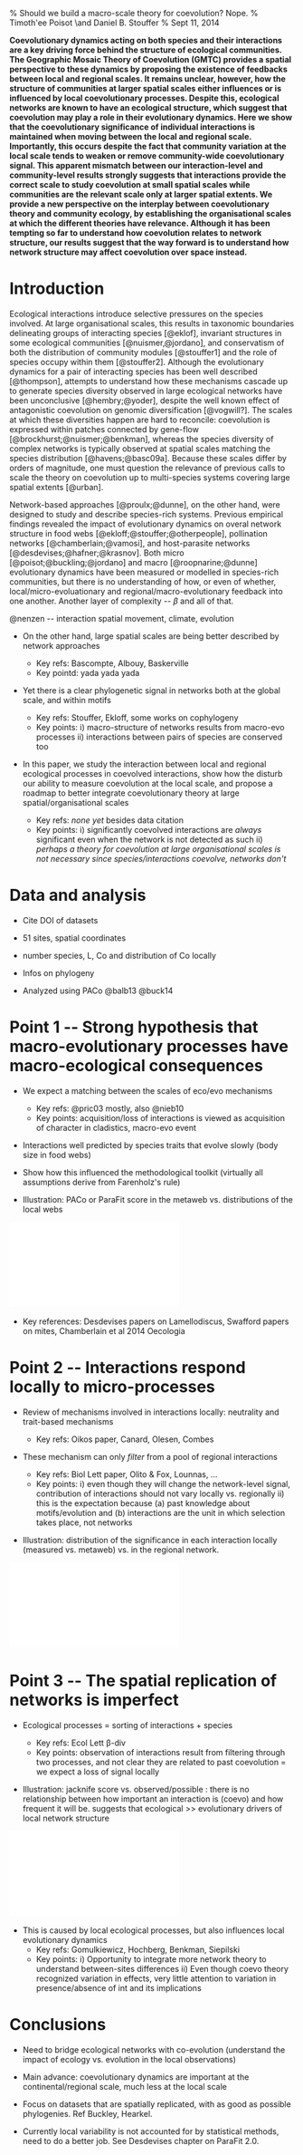% Should we build a macro-scale theory for coevolution? Nope.
% Timoth\'ee Poisot \and Daniel B. Stouffer
% Sept 11, 2014

**Coevolutionary dynamics acting on both species and their interactions
are a key driving force behind the structure of ecological communities. The
Geographic Mosaic Theory of Coevolution (GMTC) provides a spatial perspective
to these dynamics by proposing the existence of feedbacks between local
and regional scales. It remains unclear, however, how the structure of
communities at larger spatial scales either influences or is influenced by
local coevolutionary processes. Despite this, ecological networks are known
to have an ecological structure, which suggest that coevolution may play a
role in their evolutionary dynamics. Here we show that the coevolutionary
significance of individual interactions is maintained when moving between
the local and regional scale. Importantly, this occurs despite the fact that
community variation at the local scale tends to weaken or remove community-wide
coevolutionary signal. This apparent mismatch between our interaction-level
and community-level results strongly suggests that interactions provide the
correct scale to study coevolution at small spatial scales while communities
are the relevant scale only at larger spatial extents. We provide a new
perspective on the interplay between coevolutionary theory and community
ecology, by establishing the organisational scales at which the different
theories have relevance. Although it has been tempting so far to understand
how coevolution relates to network structure, our results suggest that the
way forward is to understand how network structure may affect coevolution
over space instead.**

# Introduction

<!--
Paragraph 1 -- evolutionary dynamics and scales
-->

Ecological interactions introduce selective pressures on the species
involved. At large organisational scales, this results in taxonomic boundaries
delineating groups of interacting species [@eklof], invariant structures
in some ecological communities [@nuismer,@jordano], and conservatism of
both the distribution of community modules [@stouffer1] and the role of
species occupy within them [@stouffer2]. Although the evolutionary dynamics
for a pair of interacting species has been well described [@thompson],
attempts to understand how these mechanisms cascade up to generate species
diversity observed in large ecological networks have been unconclusive
[@hembry;@yoder], despite the well known effect of antagonistic coevolution
on genomic diversification [@vogwill?]. The scales at which these diversities
happen are hard to reconcile: coevolution is expressed within patches connected
by gene-flow [@brockhurst;@nuismer;@benkman], whereas the species diversity
of complex networks is typically observed at spatial scales matching the
species distribution [@havens;@basc09a]. Because these scales differ by
orders of magnitude, one must question the relevance of previous calls to
scale the theory on coevolution up to multi-species systems covering large
spatial extents [@urban].

Network-based approaches [@proulx;@dunne], on the other hand, were designed to 
study and describe species-rich systems. Previous empirical findings revealed the
impact of evolutionary dynamics on overal network structure in food webs 
[@ekloff;@stouffer;@otherpeople], pollination networks [@chamberlain;@vamosi], and 
host-parasite networks [@desdevises;@hafner;@krasnov]. Both micro [@poisot;@buckling;@jordano]
and macro [@roopnarine;@dunne] evolutionary dynamics have been measured or modelled in
species-rich communities, but there is no understanding of how, or even of whether,
local/micro-evoluationary and regional/macro-evolutionary feedback into one another.
Another layer of complexity -- $\beta$ and all of that.

@nenzen -- interaction spatial movement, climate, evolution

- On the other hand, large spatial scales are being better described by network approaches
  - Key refs: Bascompte, Albouy, Baskerville
  - Key pointd: yada yada yada

- Yet there is a clear phylogenetic signal in networks both at the global scale, and within motifs
  - Key refs: Stouffer, Ekloff, some works on cophylogeny
  - Key points: i) macro-structure of networks results from macro-evo processes ii) interactions between pairs of species are conserved too

- In this paper, we study the interaction between local and regional ecological processes in coevolved interactions, show how the disturb our ability to measure coevolution at the local scale, and propose a roadmap to better integrate coevolutionary theory at large spatial/organisational scales
  - Key refs: *none yet* besides data citation
  - Key points: i) significantly coevolved interactions are *always* significant even when the network is not detected as such ii) *perhaps a theory for coevolution at large organisational scales is not necessary since species/interactions coevolve, networks don't*

# Data and analysis

- Cite DOI of datasets

- 51 sites, spatial coordinates

- number species, L, Co and distribution of Co locally

- Infos on phylogeny

- Analyzed using PACo @balb13 @buck14

# Point 1 -- Strong hypothesis that macro-evolutionary processes have macro-ecological consequences

- We expect a matching between the scales of eco/evo mechanisms
  - Key refs: @pric03 mostly, also @nieb10
  - Key points: acquisition/loss of interactions is viewed as acquisition of character in cladistics, macro-evo event

- Interactions well predicted by species traits that evolve slowly (body
size in food webs)

- Show how this influenced the methodological toolkit (virtually all
assumptions derive from Farenholz's rule)

- Illustration: PACo or ParaFit score in the metaweb vs. distributions of
the local webs

![figure1]

- Key references: Desdevises papers on Lamellodiscus, Swafford papers on
mites, Chamberlain et al 2014 Oecologia

# Point 2 -- Interactions respond locally to micro-processes

- Review of mechanisms involved in interactions locally: neutrality and trait-based mechanisms
  - Key refs: Oikos paper, Canard, Olesen, Combes

- These mechanism can only *filter* from a pool of regional interactions
  - Key refs: Biol Lett paper, Olito & Fox, Lounnas, ...
  - Key points: i) even though they will change the network-level signal, contribution of interactions should not vary locally vs. regionally ii) this is the expectation because (a) past knowledge about motifs/evolution and (b) interactions are the unit in which selection takes place, not networks

- Illustration: distribution of the significance in each interaction locally
(measured vs. metaweb) vs. in the regional network.

![figure2]

# Point 3 -- The spatial replication of networks is imperfect

- Ecological processes = sorting of interactions + species
  - Key refs: Ecol Lett &beta;-div
  - Key points: observation of interactions result from filtering through two processes, and not clear they are related to past coevolution = we expect a loss of signal locally

- Illustration: jacknife score vs. observed/possible : there is no relationship
between how important an interaction is (coevo) and how frequent it will
be. suggests that ecological >> evolutionary drivers of local network structure

![figure3]

- This is caused by local ecological processes, but also influences local evolutionary dynamics
  - Key refs: Gomulkiewicz, Hochberg, Benkman, Siepilski
  - Key points: i) Opportunity to integrate more network theory to understand between-sites differences ii) Even though coevo theory recognized variation in effects, very little attention to variation in presence/absence of int and its implications

# Conclusions

- Need to bridge ecological networks with co-evolution (understand the impact
of ecology vs. evolution in the local observations)

- Main advance: coevolutionary dynamics are important at the
continental/regional scale, much less at the local scale

- Focus on datasets that are spatially replicated, with as good as possible
phylogenies. Ref Buckley, Hearkel.

- Currently local variability is not accounted for by statistical methods,
need to do a better job. See Desdevises chapter on ParaFit 2.0.

[figure1]: ../figures/figure1.pdf "We determined whether a significant matching existed between hosts and parasites phylogenies at each location, using the PACo method. The association matrices used where (i) the *local* (observed) interactions, and (ii) the *regional* (possible, after aggregating all local datasets) ones. Surprisingly, and even though the regional dataset shows a strong co-cladogenetic structure, very few samplign sites show this too; 35 out of 51 communities where found not to be coevolved using either matrices."

[figure2]: ../figures/figure2.pdf "TODO"

[figure3]: ../figures/figure3.pdf "TODO"


